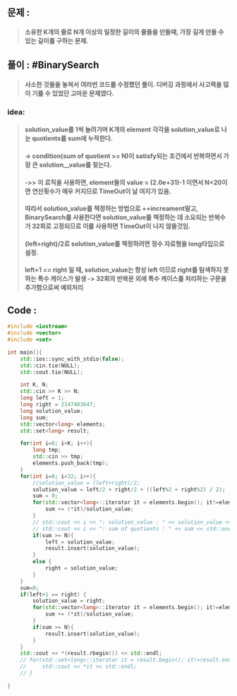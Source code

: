 ## 문제 :
> #### 소유한 K개의 줄로 N개 이상의 일정한 길이의 줄들을 만들때, 가장 길게 만들 수 있는 길이를 구하는 문제.

## 풀이 : #BinarySearch
> #### 사소한 것들을 놓쳐서 여러번 코드를 수정했던 풀이. 디버깅 과정에서 사고력을 많이 기를 수 있었던 고마운 문제였다.

### idea:
> #### solution_value를 1씩 늘려가며 K개의 element 각각을 solution_value로 나눈 quotients를 sum에 누적한다.
> #### -> condition(sum of quotient >= N)이 satisfy되는 조건에서 반복하면서 가장 큰 solution__value를 찾는다.
> #### ->> 이 로직을 사용하면, element들의 value = (2.0e+31)-1 이면서 N<20이면 연산횟수가 매우 커지므로 TimeOut이 날 여지가 있음.
> #### 따라서 solution_value를 책정하는 방법으로 ++increament말고, BinarySearch를 사용한다면 solution_value를 책정하는 데 소요되는 반복수가 32회로 고정되므로 이를 사용하면 TimeOut이 나지 않을것임.
> #### (left+right)/2로 solution_value를 책정하려면 정수 자료형을 long타입으로 설정. 
> #### left+1 == right 일 때, solution_value는 항상 left 이므로 right를 탐색하지 못하는 특수 케이스가 발생 -> 32회의 반복문 외에 특수 케이스를 처리하는 구문을 추가함으로써 예외처리


## Code :
```cpp
#include <iostream>
#include <vector>
#include <set>

int main(){
    std::ios::sync_with_stdio(false);
    std::cin.tie(NULL);
    std::cout.tie(NULL);

    int K, N;
    std::cin >> K >> N;
    long left = 1;
    long right = 2147483647;
    long solution_value;
    long sum;
    std::vector<long> elements;
    std::set<long> result;

    for(int i=0; i<K; i++){
        long tmp;
        std::cin >> tmp;
        elements.push_back(tmp);
    }
    for(int i=0; i<32; i++){
        //solution_value = (left+right)/2;
        solution_value = left/2 + right/2 + ((left%2 + right%2) / 2);
        sum = 0;
        for(std::vector<long>::iterator it = elements.begin(); it!=elements.end(); it++){
            sum += (*it)/solution_value;
        }
        // std::cout << i << ": solution_value : " << solution_value << std::endl;
        // std::cout << i << ": sum of quotients : " << sum << std::endl;
        if(sum >= N){
            left = solution_value;
            result.insert(solution_value);
        }
        else {
            right = solution_value;
        }
    }
    sum=0;
    if(left+1 == right) {
        solution_value = right;
        for(std::vector<long>::iterator it = elements.begin(); it!=elements.end(); it++){
            sum += (*it)/solution_value;
        }
        if(sum >= N){
            result.insert(solution_value);
        }
    }
    std::cout << *(result.rbegin()) << std::endl;
    // for(std::set<long>::iterator it = result.begin(); it!=result.end(); it++){
    //     std::cout << *it << std::endl;
    // }

}
```

